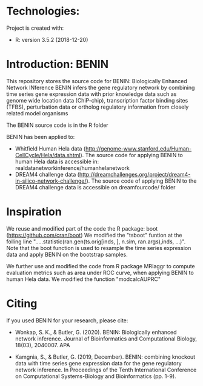 # Technologies: 
Project is created with:
* R: version 3.5.2 (2018-12-20)
# Introduction: BENIN
This repository stores the source code for BENIN: Biologically Enhanced Network INference
BENIN infers the gene regulatory network by combining time series gene expression data with prior knowledge data such as genome wide location data (ChiP-chip), transcription factor binding sites (TFBS), perturbation data or ortholog regulatory information from closely related model organisms

The BENIN source code is in the R folder

BENIN has been applied to:
* Whitfield Human Hela data (http://genome-www.stanford.edu/Human-CellCycle/Hela/data.shtml). The source code for applying BENIN to human Hela data is accessible in: realdatanetworkinference/humanhelanetwork
* DREAM4 challenge data (http://dreamchallenges.org/project/dream4-in-silico-network-challenge/). The source code of applying BENIN to the DREAM4 challenge data is accessible on dreamfourcode/ folder

# Inspiration
We reuse and modified part of the code the R  package: boot (https://github.com/cran/boot)
We modified the "tsboot" funtion at the folling line
".....statistic(ran.gen(ts.orig[inds, ], n.sim, ran.args),inds, ...)". Note that the boot function is used to resample the time series expression data and apply BENIN on the bootstrap samples.

We further use and modified the code from R package MRIaggr to compute evaluation metrics such as area under ROC  curve, when applying BENIN to human Hela data. We modified the function "modcalcAUPRC"

# Citing

If you used BENIN for your research, please cite:

* Wonkap, S. K., & Butler, G. (2020). BENIN: Biologically enhanced network inference. Journal of Bioinformatics and Computational Biology, 18(03), 2040007.
APA
	
* Kamgnia, S., & Butler, G. (2019, December). BENIN: combining knockout data with time series gene expression data for the gene regulatory network inference. In Proceedings of the Tenth International Conference on Computational Systems-Biology and Bioinformatics (pp. 1-9).  

